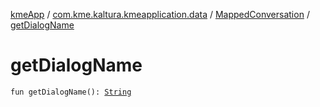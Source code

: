 [kmeApp](../../index.md) / [com.kme.kaltura.kmeapplication.data](../index.md) / [MappedConversation](index.md) / [getDialogName](./get-dialog-name.md)

# getDialogName

`fun getDialogName(): `[`String`](https://kotlinlang.org/api/latest/jvm/stdlib/kotlin/-string/index.html)